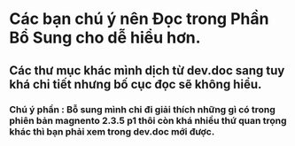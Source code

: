 # Các bạn chú ý nên Đọc trong Phần Bổ Sung cho dễ hiểu hơn.
## Các thư mục khác mình dịch từ dev.doc sang tuy khá chi tiết nhưng bố cục đọc sẽ không hiểu.
### Chú ý phần : Bỗ sung mình chi đi giải thích những gì có trong phiên bản magnento 2.3.5 p1 thôi còn khá nhiều thứ quan trọng khác thì bạn phải xem trong dev.doc mới được.
